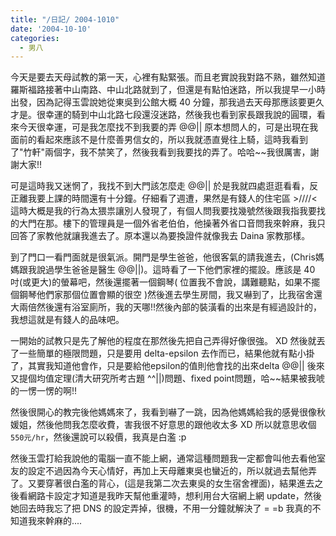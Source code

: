 ```yaml
---
title: "/日記/ 2004-1010"
date: '2004-10-10'
categories:
  - 男八
---
```


今天是要去天母試教的第一天，心裡有點緊張。而且老實說我對路不熟，雖然知道羅斯福路接著中山南路、中山北路就到了，但還是有點怕迷路，所以我提早一小時出發，因為記得玉雲說她從東吳到公館大概 40 分鐘，那我過去天母那應該要更久才是。很幸運的騎到中山北路七段還沒迷路，然後我也看到家長跟我說的圓環，看來今天很幸運，可是我怎麼找不到我要的弄 @@|| 原本想問人的，可是出現在我面前的看起來應該不是什麼善男信女的，所以我就憑直覺往上騎，這時我看到了"竹軒"兩個字，我不禁笑了，然後我看到我要找的弄了。哈哈~~我很厲害，謝謝大家!!

可是這時我又迷惘了，我找不到大門該怎麼走 @@|| 於是我就四處逛逛看看，反正離我要上課的時間還有十分鐘。仔細看了週遭，果然是有錢人的住宅區 >////< 這時大概是我的行為太猥祟讓別人發現了，有個人問我要找幾號然後跟我指我要找的大門在那。樓下的管理員是一個外省老伯伯，他操著外省口音問我來幹麻，我只回答了家教他就讓我進去了。原本還以為要換證件就像我去 Daina 家教那樣。

到了門口一看門面就是很氣派。開門是學生爸爸，他很客氣的請我進去，(Chris媽媽跟我說過學生爸爸是醫生 @@||)。這時看了一下他們家裡的擺設。應該是 40 吋(或更大)的螢幕吧，然後還擺著一個鋼琴( 位置我不會說，講難聽點，如果不擺個鋼琴他們家那個位置會顯的很空 )然後進去學生房間，我又嚇到了，比我宿舍還大兩倍然後還有浴室廁所，我的天哪!!然後內部的裝潢看的出來是有經過設計的，我想這就是有錢人的品味吧。

一開始的試教只是先了解他的程度在那然後先把自己弄得好像很強。 XD 然後就丟了一些簡單的極限問題，只是要用 delta-epsilon 去作而已，結果他就有點小掛了，其實我知道他會作，只是要給他epsilon的值則他會找的出來delta @@|| 後來又提個均值定理(清大研究所考古題 ^^||)問題、fixed point問題，哈~~結果被我唬的一愣一愣的啊!!

然後很開心的教完後他媽媽來了，我看到嚇了一跳，因為他媽媽給我的感覺很像秋媛姐，然後他問我怎麼收費，害我很不好意思的跟他收太多 XD 所以就意思收個 `550元/hr`，然後還說可以殺價，我真是白濫 :p

然後玉雲打給我說他的電腦一直不能上網，通常這種問題我一定都會叫他去看他室友的設定不過因為今天心情好，再加上天母離東吳也蠻近的，所以就過去幫他弄了。又要穿著很白濫的背心，(這是我第二次去東吳的女生宿舍裡面)，結果進去之後看網路卡設定才知道是我昨天幫他重灌時，想利用台大宿網上網 update，然後她回去時我忘了把 DNS 的設定弄掉，很機，不用一分鐘就解決了 = =b 我真的不知道我來幹麻的....